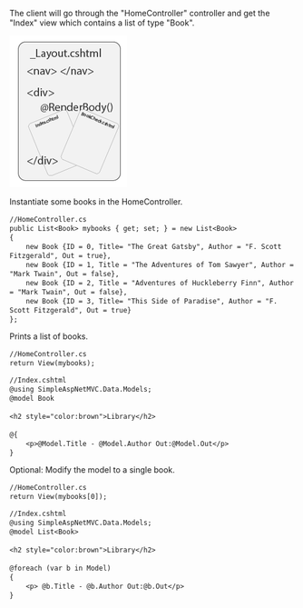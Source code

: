 ﻿The client will go through the "HomeController" controller and get the "Index" view which contains a list of type "Book".

![File](file.png)

Instantiate some books in the HomeController.
```
//HomeController.cs
public List<Book> mybooks { get; set; } = new List<Book>
{
    new Book {ID = 0, Title= "The Great Gatsby", Author = "F. Scott Fitzgerald", Out = true},
    new Book {ID = 1, Title = "The Adventures of Tom Sawyer", Author = "Mark Twain", Out = false},
    new Book {ID = 2, Title = "Adventures of Huckleberry Finn", Author = "Mark Twain", Out = false},
    new Book {ID = 3, Title= "This Side of Paradise", Author = "F. Scott Fitzgerald", Out = true}
};
```


Prints a list of books.
```
//HomeController.cs
return View(mybooks);
```

```
//Index.cshtml
@using SimpleAspNetMVC.Data.Models;
@model Book

<h2 style="color:brown">Library</h2>

@{ 
    <p>@Model.Title - @Model.Author Out:@Model.Out</p>
}
```

Optional: Modify the model to a single book.
```
//HomeController.cs
return View(mybooks[0]);
```

```
//Index.cshtml
@using SimpleAspNetMVC.Data.Models;
@model List<Book>

<h2 style="color:brown">Library</h2>

@foreach (var b in Model)
{
    <p> @b.Title - @b.Author Out:@b.Out</p>
}
```

